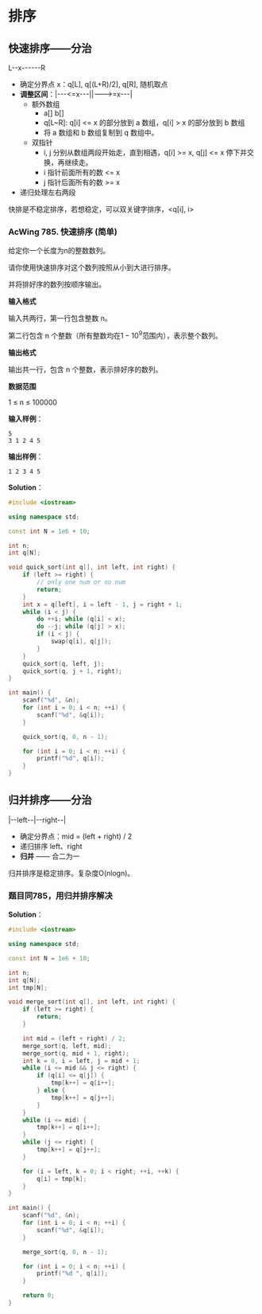 # 排序

## 快速排序——分治

L--x------R

- 确定分界点 x：q[L], q[(L+R)/2], q[R], 随机取点
- **调整区间**：|---<=x---||--->=x---|
  - 额外数组
    - a[] b[]
    - q[L~R]: q[i] <= x 的部分放到 a 数组，q[i] > x 的部分放到 b 数组
    - 将 a 数组和 b 数组复制到 q 数组中。
  - 双指针
    - i, j 分别从数组两段开始走，直到相遇，q[i] >= x, q[j] <= x 停下并交换，再继续走。
    - i 指针前面所有的数 <= x
    - j 指针后面所有的数 >= x
- 递归处理左右两段

快排是不稳定排序，若想稳定，可以双关键字排序，<q[i], i>

### AcWing 785. 快速排序 (简单)

给定你一个长度为n的整数数列。

请你使用快速排序对这个数列按照从小到大进行排序。

并将排好序的数列按顺序输出。

**输入格式**

输入共两行，第一行包含整数 n。

第二行包含 n 个整数（所有整数均在$1-10^9$范围内），表示整个数列。

**输出格式**

输出共一行，包含 n 个整数，表示排好序的数列。

**数据范围**

1 ≤ n ≤ 100000

**输入样例**：

```
5
3 1 2 4 5
```

**输出样例**：

```
1 2 3 4 5
```

**Solution**：
```c++
#include <iostream>

using namespace std;

const int N = 1e6 + 10;

int n;
int q[N];

void quick_sort(int q[], int left, int right) {
    if (left >= right) {
        // only one num or no num
        return;
    }
    int x = q[left], i = left - 1, j = right + 1;
    while (i < j) {
        do ++i; while (q[i] < x);
        do --j; while (q[j] > x);
        if (i < j) {
            swap(q[i], q[j]);
        }
    }
    quick_sort(q, left, j);
    quick_sort(q, j + 1, right);
}

int main() {
    scanf("%d", &n);
    for (int i = 0; i < n; ++i) {
        scanf("%d", &q[i]);
    }

    quick_sort(q, 0, n - 1);

    for (int i = 0; i < n; ++i) {
        printf("%d", q[i]);
    }
}
```


## 归并排序——分治

|--left--|--right--|

- 确定分界点：mid = (left + right) / 2
- 递归排序 left、right
- **归并** —— 合二为一

归并排序是稳定排序。复杂度O(nlogn)。

### 题目同785，用归并排序解决

**Solution**：
```c++
#include <iostream>

using namespace std;

const int N = 1e6 + 10;

int n;
int q[N];
int tmp[N];

void merge_sort(int q[], int left, int right) {
    if (left >= right) {
        return;
    }

    int mid = (left + right) / 2;
    merge_sort(q, left, mid);
    merge_sort(q, mid + 1, right);
    int k = 0, i = left, j = mid + 1;
    while (i <= mid && j <= right) {
        if (q[i] <= q[j]) {
            tmp[k++] = q[i++];
        } else {
            tmp[k++] = q[j++];
        }
    }
    while (i <= mid) {
        tmp[k++] = q[i++];
    }
    while (j <= right) {
        tmp[k++] = q[j++];
    }

    for (i = left, k = 0; i < right; ++i, ++k) {
        q[i] = tmp[k];
    }
}

int main() {
    scanf("%d", &n);
    for (int i = 0; i < n; ++i) {
        scanf("%d", &q[i]);
    }

    merge_sort(q, 0, n - 1);

    for (int i = 0; i < n; ++i) {
        printf("%d ", q[i]);
    }

    return 0;
}
```